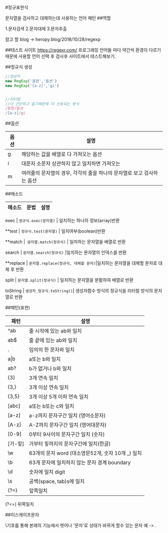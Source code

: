 #정규표현식

문자열을 검사하고 대채하는데 사용하는 언어 패턴
##역할

1.문자검색
2.문자대체 
3.문자추출

참고 할 blog -> heropy.blog/2018/10/28/regexp

##테스트 사이트
https://regexr.com/
프로그래밍 언어들 마다 약간씩 환경이 다르기때문에 
사용할 언어 선택 후 검사후 사이트에서 테스트해보기.


##정규식 생성

```js
//생성자
new RegExp('표현','옵션')
new RegExp('[a-z]','gi')


//리터럴
//더 간단하고 쉽기때문에 더 선호되는 방식
/표현/옵션
/[a-z]/gi
```


##옵션

옵션|설명
--|--
g | 해당하는 값을 배열로 다 가져오는 옵션
i | 대문자 소문자 상관하지 않고 일치하면 가져오는 
m | 여러줄의 문자열의 경우, 각각의 줄을 하나의 문자열로 보고 검사하는 옵션

##메소드

메소드 | 문법 | 설명 
--|--|--

exec | `정규식.exec(문자열)` | 일치하는 하나의 정보(array)반환

**test | `정규식.test(문자열)` | 일치여부(boolean)반환

**match |` 문자열.match(정규식)` | 일차하는 문자열을 배열로 반환

search | `문자열.search(정규식)` |일치하는 문자열의 인덱스를 반환

**replace | `문자열.replace(정규식, 대체할 문자)`|일치하는 문자열을 대체할 문자로 대체 후 반환

split | `문자열.split(정규식)` | 일치하는 문자열을 분활하여 배열로 반환

toString | `생성자_정규식.toString()`| 생성자함수 방식의 정규식을 리터럴 방식의 문자열로 반환


##패턴(표현)

패턴 | 설명
--|--
^ab | 줄 시작에 있는 ab와 일치
ab$ | 줄 끝에 있는 ab와 일치
. | 임의의 한 문자와 일치
a&verbar;b | a또는 b와 일치
ab? | b가 없거나 b와 일치
{3} | 3개 연속 일치
{3,}| 3개 이상 연속 일치
{3,5}| 3개 이상 5개 이하 연속 일치
[abc] | a또는 b또는 c와 일치
[a-z] | a-z까지 문자구간 일치 (영어소문자)
[A-z] | A-Z까지 문자구간 일치 (영어대문자)
[0-9] | 0부터 9사이의 문자구간 일치 (숫자)
[가-힣] | 가부터 힣까지의 문자구간에 일치(한글)
\w | 63개의 문자 word (대소영문52개, 숫자 10개 _) 일치
\b | 63개 문자에 일치하지 않는 문자 경계 boundary
\d | 숫자에 일치 digit
\s | 공백(space, tab)s에 일치
(?=)| 앞쪽일치
(?<=) 뒤쪽일치


##이스케이프문자

\기호를 통해 본래의 기능에서 벗어나 '문자'로 상태가 바뀌게 할수 있는 문자 
예 -> \.


